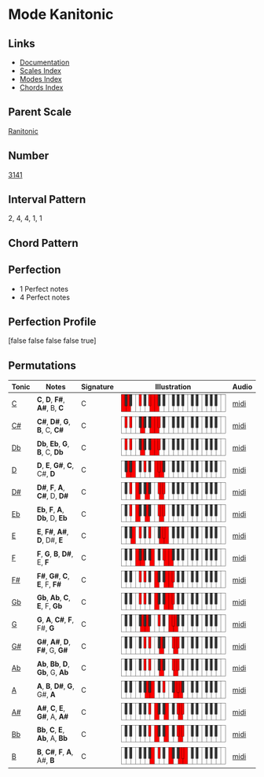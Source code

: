 # Mode Kanitonic

## Links

- [Documentation](index.md)
- [Scales Index](Scales.md)
- [Modes Index](Modes.md)
- [Chords Index](Chords.md)

## Parent Scale

[Ranitonic](ScaleRanitonic.md)

## Number

[3141](https://ianring.com/musictheory/scales/3141)

## Interval Pattern

2, 4, 4, 1, 1

## Chord Pattern



## Perfection

- 1 Perfect notes
- 4 Perfect notes

## Perfection Profile

[false false false false true]

## Permutations

| Tonic | Notes | Signature | Illustration | Audio |
|-------|-------|-----------|--------------|-------|
| [C](ModeCNaturalKanitonic.md) | **C**, **D**, **F#**, **A#**, B, **C** | C | ![CNaturalKanitonic](ModeCNaturalKanitonic.png) | [midi](https://github.com/edipermadi/music/blob/main/docs/ModeCNaturalKanitonic.mid?raw=true) |
| [C#](ModeCSharpKanitonic.md) | **C#**, **D#**, **G**, **B**, C, **C#** | C | ![CSharpKanitonic](ModeCSharpKanitonic.png) | [midi](https://github.com/edipermadi/music/blob/main/docs/ModeCSharpKanitonic.mid?raw=true) |
| [Db](ModeDFlatKanitonic.md) | **Db**, **Eb**, **G**, **B**, C, **Db** | C | ![DFlatKanitonic](ModeDFlatKanitonic.png) | [midi](https://github.com/edipermadi/music/blob/main/docs/ModeDFlatKanitonic.mid?raw=true) |
| [D](ModeDNaturalKanitonic.md) | **D**, **E**, **G#**, **C**, C#, **D** | C | ![DNaturalKanitonic](ModeDNaturalKanitonic.png) | [midi](https://github.com/edipermadi/music/blob/main/docs/ModeDNaturalKanitonic.mid?raw=true) |
| [D#](ModeDSharpKanitonic.md) | **D#**, **F**, **A**, **C#**, D, **D#** | C | ![DSharpKanitonic](ModeDSharpKanitonic.png) | [midi](https://github.com/edipermadi/music/blob/main/docs/ModeDSharpKanitonic.mid?raw=true) |
| [Eb](ModeEFlatKanitonic.md) | **Eb**, **F**, **A**, **Db**, D, **Eb** | C | ![EFlatKanitonic](ModeEFlatKanitonic.png) | [midi](https://github.com/edipermadi/music/blob/main/docs/ModeEFlatKanitonic.mid?raw=true) |
| [E](ModeENaturalKanitonic.md) | **E**, **F#**, **A#**, **D**, D#, **E** | C | ![ENaturalKanitonic](ModeENaturalKanitonic.png) | [midi](https://github.com/edipermadi/music/blob/main/docs/ModeENaturalKanitonic.mid?raw=true) |
| [F](ModeFNaturalKanitonic.md) | **F**, **G**, **B**, **D#**, E, **F** | C | ![FNaturalKanitonic](ModeFNaturalKanitonic.png) | [midi](https://github.com/edipermadi/music/blob/main/docs/ModeFNaturalKanitonic.mid?raw=true) |
| [F#](ModeFSharpKanitonic.md) | **F#**, **G#**, **C**, **E**, F, **F#** | C | ![FSharpKanitonic](ModeFSharpKanitonic.png) | [midi](https://github.com/edipermadi/music/blob/main/docs/ModeFSharpKanitonic.mid?raw=true) |
| [Gb](ModeGFlatKanitonic.md) | **Gb**, **Ab**, **C**, **E**, F, **Gb** | C | ![GFlatKanitonic](ModeGFlatKanitonic.png) | [midi](https://github.com/edipermadi/music/blob/main/docs/ModeGFlatKanitonic.mid?raw=true) |
| [G](ModeGNaturalKanitonic.md) | **G**, **A**, **C#**, **F**, F#, **G** | C | ![GNaturalKanitonic](ModeGNaturalKanitonic.png) | [midi](https://github.com/edipermadi/music/blob/main/docs/ModeGNaturalKanitonic.mid?raw=true) |
| [G#](ModeGSharpKanitonic.md) | **G#**, **A#**, **D**, **F#**, G, **G#** | C | ![GSharpKanitonic](ModeGSharpKanitonic.png) | [midi](https://github.com/edipermadi/music/blob/main/docs/ModeGSharpKanitonic.mid?raw=true) |
| [Ab](ModeAFlatKanitonic.md) | **Ab**, **Bb**, **D**, **Gb**, G, **Ab** | C | ![AFlatKanitonic](ModeAFlatKanitonic.png) | [midi](https://github.com/edipermadi/music/blob/main/docs/ModeAFlatKanitonic.mid?raw=true) |
| [A](ModeANaturalKanitonic.md) | **A**, **B**, **D#**, **G**, G#, **A** | C | ![ANaturalKanitonic](ModeANaturalKanitonic.png) | [midi](https://github.com/edipermadi/music/blob/main/docs/ModeANaturalKanitonic.mid?raw=true) |
| [A#](ModeASharpKanitonic.md) | **A#**, **C**, **E**, **G#**, A, **A#** | C | ![ASharpKanitonic](ModeASharpKanitonic.png) | [midi](https://github.com/edipermadi/music/blob/main/docs/ModeASharpKanitonic.mid?raw=true) |
| [Bb](ModeBFlatKanitonic.md) | **Bb**, **C**, **E**, **Ab**, A, **Bb** | C | ![BFlatKanitonic](ModeBFlatKanitonic.png) | [midi](https://github.com/edipermadi/music/blob/main/docs/ModeBFlatKanitonic.mid?raw=true) |
| [B](ModeBNaturalKanitonic.md) | **B**, **C#**, **F**, **A**, A#, **B** | C | ![BNaturalKanitonic](ModeBNaturalKanitonic.png) | [midi](https://github.com/edipermadi/music/blob/main/docs/ModeBNaturalKanitonic.mid?raw=true) |
